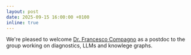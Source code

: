 ```yaml
---
layout: post
date: 2025-09-15 16:00:00 +0100
inline: true
---
```


We're pleased to welcome [Dr. Francesco Compagno](https://www.linkedin.com/in/francesco-compagno-34b80829a/) as a postdoc to the group working on diagnostics, LLMs and knowlege graphs. 